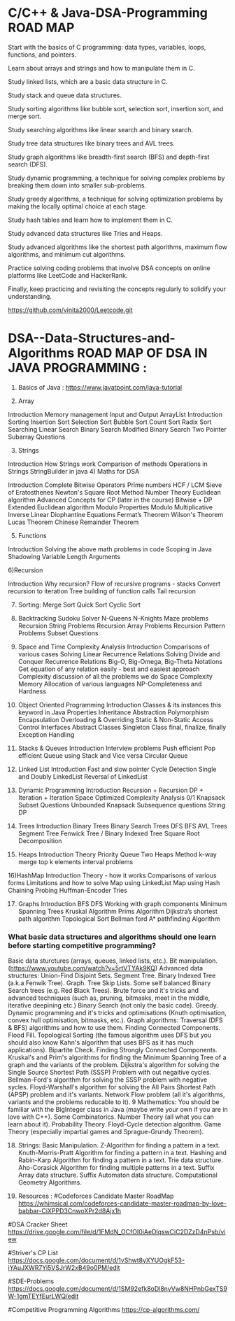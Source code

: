 # C/C++ & Java-DSA-Programming ROAD MAP

Start with the basics of C programming: data types, variables, loops, functions, and pointers.

Learn about arrays and strings and how to manipulate them in C.

Study linked lists, which are a basic data structure in C.

Study stack and queue data structures.

Study sorting algorithms like bubble sort, selection sort, insertion sort, and merge sort.

Study searching algorithms like linear search and binary search.

Study tree data structures like binary trees and AVL trees.

Study graph algorithms like breadth-first search (BFS) and depth-first search (DFS).

Study dynamic programming, a technique for solving complex problems by breaking them down into smaller sub-problems.

Study greedy algorithms, a technique for solving optimization problems by making the locally optimal choice at each stage.

Study hash tables and learn how to implement them in C.

Study advanced data structures like Tries and Heaps.

Study advanced algorithms like the shortest path algorithms, maximum flow algorithms, and minimum cut algorithms.

Practice solving coding problems that involve DSA concepts on online platforms like LeetCode and HackerRank.

Finally, keep practicing and revisiting the concepts regularly to solidify your understanding.











https://github.com/vinita2000/Leetcode.git




# DSA--Data-Structures-and-Algorithms ROAD MAP OF DSA IN JAVA PROGRAMMING :
1) Basics of Java :
https://www.javatpoint.com/java-tutorial

2) Array

Introduction
Memory management
Input and Output
ArrayList Introduction
Sorting
Insertion Sort
Selection Sort
Bubble Sort
Count Sort
Radix Sort
Searching
Linear Search
Binary Search
Modified Binary Search
Two Pointer
Subarray Questions

3) Strings

Introduction
How Strings work
Comparison of methods
Operations in Strings
StringBuilder in java
4) Maths for DSA

Introduction
Complete Bitwise Operators
Prime numbers
HCF / LCM
Sieve of Eratosthenes
Newton's Square Root Method
Number Theory
Euclidean algorithm
Advanced Concepts for CP (later in the course)
Bitwise + DP
Extended Euclidean algorithm
Modulo Properties
Modulo Multiplicative Inverse
Linear Diophantine Equations
Fermat’s Theorem
Wilson's Theorem
Lucas Theorem
Chinese Remainder Theorem

5) Functions

Introduction
Solving the above math problems in code
Scoping in Java
Shadowing
Variable Length Arguments

6)Recursion

Introduction
Why recursion?
Flow of recursive programs - stacks
Convert recursion to iteration
Tree building of function calls
Tail recursion

7) Sorting:
Merge Sort
Quick Sort
Cyclic Sort

8) Backtracking
Sudoku Solver
N-Queens
N-Knights
Maze problems
Recursion String Problems
Recursion Array Problems
Recursion Pattern Problems
Subset Questions

9) Space and Time Complexity Analysis
Introduction
Comparisons of various cases
Solving Linear Recurrence Relations
Solving Divide and Conquer Recurrence Relations
Big-O, Big-Omega, Big-Theta Notations
Get equation of any relation easily - best and easiest approach
Complexity discussion of all the problems we do
Space Complexity
Memory Allocation of various languages
NP-Completeness and Hardness

10) Object Oriented Programming
Introduction
Classes & its instances
this keyword in Java
Properties
Inheritance
Abstraction
Polymorphism
Encapsulation
Overloading & Overriding
Static & Non-Static
Access Control
Interfaces
Abstract Classes
Singleton Class
final, finalize, finally
Exception Handling

11) Stacks & Queues
Introduction
Interview problems
Push efficient
Pop efficient
Queue using Stack and Vice versa
Circular Queue

12) Linked List
Introduction
Fast and slow pointer
Cycle Detection
Single and Doubly LinkedList
Reversal of LinkedList

13) Dynamic Programming
Introduction
Recursion + Recursion DP + Iteration + Iteration Space Optimized
Complexity Analysis
0/1 Knapsack
Subset Questions
Unbounded Knapsack
Subsequence questions
String DP

14) Trees
Introduction
Binary Trees
Binary Search Trees
DFS
BFS
AVL Trees
Segment Tree
Fenwick Tree / Binary Indexed Tree
Square Root Decomposition

15) Heaps
Introduction
Theory
Priority Queue
Two Heaps Method
k-way merge
top k elements
interval problems


16)HashMap
Introduction
Theory - how it works
Comparisons of various forms
Limitations and how to solve
Map using LinkedList
Map using Hash
Chaining
Probing
Huffman-Encoder
Tries


17) Graphs
Introduction
BFS
DFS
Working with graph components
Minimum Spanning Trees
Kruskal Algorithm
Prims Algorithm
Dijkstra’s shortest path algorithm
Topological Sort
Bellman ford
A* pathfinding Algorithm


### What basic data structures and algorithms should one learn before starting competitive programming? ###
Basic data sturctures (arrays, queues, linked lists, etc.).
Bit manipulation.(https://www.youtube.com/watch?v=5rtVTYAk9KQ)
Advanced data structures:
Union-Find Disjoint Sets.
Segment Tree.
Binary Indexed Tree (a.k.a Fenwik Tree).
Graph.
Tree
Skip Lists.
Some self balanced Binary Search trees (e.g. Red Black Trees).
Brute force and it's tricks and advanced techniques (such as, pruning, bitmasks, meet in the middle, iterative deepining etc.)
Binary Search (not only the basic code).
Greedy.
Dynamic programming and it's tricks and optimisations (Knuth optimisation, convex hull optimisation, bitmasks, etc.).
Graph algorithms:
Traversal (DFS & BFS) algorithms and how to use them.
Finding Connected Components.
Flood Fill.
Topological Sorting (the famous algorithm uses DFS but you should also know Kahn's algorithm that uses BFS as it has much applications).
Bipartite Check.
Finding Strongly Connected Components.
Kruskal's and Prim's algorithms for finding the Minimum Spanning Tree of a graph and the variants of the problem.
Dijkstra's algorithm for solving the Single Source Shortest Path (SSSP) Problem with out negaitive cycles.
Bellman-Ford's algorithm for solving the SSSP problem with negative sycles.
Floyd-Warshall's algorithm for solving the All Pairs Shortest Path (APSP) problem and it's variants.
Network Flow problem (all it's algorithms, variants and the problems reducable to it). 9 Mathematics:
You should be familiar with the BigInteger class in Java (maybe write your own if you are in love with C++).
Some Combinatorics.
Number Theory (all what you can learn about it).
Probability Theory.
Floyd-Cycle detection algorithm.
Game Theory (especially impartial games and Sprague-Grundy Theorem).


18) Strings:
Basic Manipulation.
Z-Algorithm for finding a pattern in a text.
Knuth-Morris-Pratt Algorithm for finding a pattern in a text.
Hashing and Rabin-Karp Algorithm for finding a pattern in a text.
Trie data structure.
Aho-Corasick Algorithm for finding multiple patterns in a text.
Suffix Array data structure.
Suffix Automaton data structure.
Computational Geometry Algorithms.


19) Resources :
#Codeforces Candidate Master RoadMap
https://whimsical.com/codeforces-candidate-master-roadmap-by-love-babbar-CiXPPD3CnwoXPr2d8Ajx1h

#DSA Cracker Sheet
https://drive.google.com/file/d/1FMdN_OCfOI0iAeDlqswCiC2DZzD4nPsb/view

#Striver's CP List
https://docs.google.com/document/d/1vShwt8yXYUOgkF53-iYAuJXWR7Yi5VSJrW2xB49o0PM/edit

#SDE-Problems
https://docs.google.com/document/d/1SM92efk8oDl8nyVw8NHPnbGexTS9W-1gmTEYfEurLWQ/edit


#Competitive Programming Algorithms
https://cp-algorithms.com/
